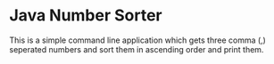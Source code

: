 # Java Number Sorter
This is a simple command line application which gets three comma (,) seperated numbers and sort them in ascending order and print them.
